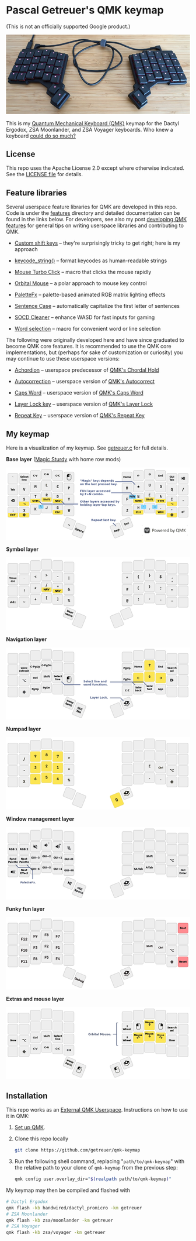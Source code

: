 # Pascal Getreuer's QMK keymap

(This is not an officially supported Google product.)

![ZSA Voyager](doc/voyager.jpg)

This is my [Quantum Mechanical Keyboard (QMK)](https://docs.qmk.fm) keymap for
the Dactyl Ergodox, ZSA Moonlander, and ZSA Voyager keyboards. Who knew a
keyboard [could do so
much?](https://getreuer.info/posts/keyboards/tour/index.html)


## License

This repo uses the Apache License 2.0 except where otherwise indicated. See the
[LICENSE file](LICENSE.txt) for details.


## Feature libraries

Several userspace feature libraries for QMK are developed in this repo. Code is
under the [features](features/) directory and detailed documentation can be
found in the links below. For developers, see also my post [developing QMK
features](https://getreuer.info/posts/keyboards/developing-qmk-features/index.html)
for general tips on writing userspace libraries and contributing to QMK.

* [Custom shift
  keys](https://getreuer.info/posts/keyboards/custom-shift-keys/index.html)
  &ndash; they're surprisingly tricky to get right; here is my approach

* [keycode_string()](https://getreuer.info/posts/keyboards/keycode-string/index.html)
  &ndash; format keycodes as human-readable strings

* [Mouse Turbo
  Click](https://getreuer.info/posts/keyboards/mouse-turbo-click/index.html)
  &ndash; macro that clicks the mouse rapidly

* [Orbital
  Mouse](https://getreuer.info/posts/keyboards/orbital-mouse/index.html) &ndash;
  a polar approach to mouse key control

* [PaletteFx](https://getreuer.info/posts/keyboards/palettefx/index.html) &ndash;
  palette-based animated RGB matrix lighting effects

* [Sentence Case](https://getreuer.info/posts/keyboards/sentence-case/index.html)
  &ndash; automatically capitalize the first letter of sentences

* [SOCD Cleaner](https://getreuer.info/posts/keyboards/socd-cleaner/index.html)
  &ndash; enhance WASD for fast inputs for gaming

* [Word selection](https://getreuer.info/posts/keyboards/select-word/index.html)
  &ndash; macro for convenient word or line selection

The following were originally developed here and have since graduated to become
QMK core features. It is recommended to use the QMK core implementations, but
(perhaps for sake of customization or curiosity) you may continue to use these
userspace versions:

* [Achordion](https://getreuer.info/posts/keyboards/achordion/index.html)
  &ndash; userspace predecessor of [QMK's Chordal
  Hold](https://docs.qmk.fm/tap_hold#chordal-hold)

* [Autocorrection](https://getreuer.info/posts/keyboards/autocorrection/index.html)
  &ndash; userspace version of [QMK's
  Autocorrect](https://docs.qmk.fm/features/autocorrect)

* [Caps Word](https://getreuer.info/posts/keyboards/caps-word/index.html)
  &ndash; userspace version of [QMK's Caps
  Word](https://docs.qmk.fm/features/caps_word)

* [Layer Lock key](https://getreuer.info/posts/keyboards/layer-lock/index.html)
  &ndash; userspace version of [QMK's Layer
  Lock](https://docs.qmk.fm/features/layer_lock)

* [Repeat Key](https://getreuer.info/posts/keyboards/repeat-key/index.html)
  &ndash; userspace version of [QMK's Repeat
  Key](https://docs.qmk.fm/features/repeat_key)


## My keymap

Here is a visualization of my keymap. See [getreuer.c](getreuer.c) for full
details.

**Base layer** ([Magic
Sturdy](https://getreuer.info/posts/keyboards/alt-layouts/index.html#magic-sturdy) with home row mods)

![Base layer](doc/layout-0-base.png)

**Symbol layer**

![Symbol layer](doc/layout-1-symbol.png)

**Navigation layer**

![Nav layer](doc/layout-2-nav.png)

**Numpad layer**

![Num layer](doc/layout-3-num.png)

**Window management layer**

![Win layer](doc/layout-4-win.png)

**Funky fun layer**

![Fun layer](doc/layout-5-fun.png)

**Extras and mouse layer**

![Ext layer](doc/layout-6-ext.png)


## Installation

This repo works as an [External QMK
Userspace](https://docs.qmk.fm/newbs_external_userspace). Instructions on how
to use it in QMK:

1. [Set up QMK](https://docs.qmk.fm/newbs).

2. Clone this repo locally

   ```sh
   git clone https://github.com/getreuer/qmk-keymap
   ```

3. Run the following shell command, replacing "`path/to/qmk-keymap`" with the
   relative path to your clone of `qmk-keymap` from the previous step:

   ```sh
   qmk config user.overlay_dir="$(realpath path/to/qmk-keymap)"
   ```

My keymap may then be compiled and flashed with

```sh
# Dactyl Ergodox
qmk flash -kb handwired/dactyl_promicro -km getreuer
# ZSA Moonlander
qmk flash -kb zsa/moonlander -km getreuer
# ZSA Voyager
qmk flash -kb zsa/voyager -km getreuer
```

